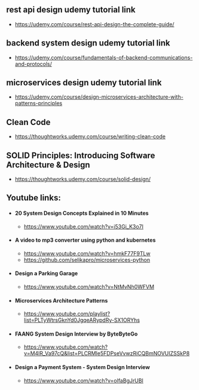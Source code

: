## rest api design udemy tutorial link
- https://udemy.com/course/rest-api-design-the-complete-guide/



## backend system design udemy tutorial link
- https://udemy.com/course/fundamentals-of-backend-communications-and-protocols/



## microservices design udemy tutorial link
- https://udemy.com/course/design-microservices-architecture-with-patterns-principles


## Clean Code
- https://thoughtworks.udemy.com/course/writing-clean-code

## SOLID Principles: Introducing Software Architecture & Design
- https://thoughtworks.udemy.com/course/solid-design/


## Youtube links:
- #### 20 System Design Concepts Explained in 10 Minutes
    - https://www.youtube.com/watch?v=i53Gi_K3o7I
- #### A video to mp3 converter using python and kubernetes
    - https://www.youtube.com/watch?v=hmkF77F9TLw
    - https://github.com/selikapro/microservices-python
- #### Design a Parking Garage
    - https://www.youtube.com/watch?v=NtMvNh0WFVM
- #### Microservices Architecture Patterns
    - https://www.youtube.com/playlist?list=PLTyWtrsGknYd0JgqeARypdRy-SX1ORYhs
- #### FAANG System Design Interview by ByteByteGo
    - https://www.youtube.com/watch?v=M4lR_Va97cQ&list=PLCRMIe5FDPseVvwzRiCQBmNOVUIZSSkP8


- #### Design a Payment System - System Design Interview
    - https://www.youtube.com/watch?v=olfaBgJrUBI